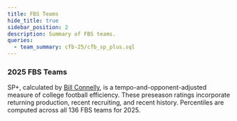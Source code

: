```yaml
---
title: FBS Teams
hide_title: true
sidebar_position: 2
description: Summary of FBS teams. 
queries:
  - team_summary: cfb-25/cfb_sp_plus.sql
---
```


### 2025 FBS Teams 

SP+, calculated by [Bill Connelly](https://bsky.app/profile/espnbillc.bsky.social), is a tempo-and-opponent-adjusted measure of college football efficiency. These preseason ratings incorporate returning production, recent recruiting, and recent history. Percentiles are computed across all 136 FBS teams for 2025.

<Dropdown data={team_summary} name=team value=team defaultValue="%">
  <DropdownOption value="%" valueLabel="Team"/>
</Dropdown>

<Dropdown data={team_summary} name=conference value=conference defaultValue="%">
  <DropdownOption value="%" valueLabel="Conference"/>
</Dropdown>


<DataTable data={team_summary} rows=40 search=true link=team_link rowNumbers=false>
  <Column id=team title="Team"/>
  <Column id=teamSp fmt=pct1 title="SP+ %" contentType=bar barColor=#c3f6c3 backgroundColor=#fbb0a9/>
  <Column id=avgOppSp fmt=pct1 title="Opp SP+ %" colGroup="Schedule Difficulty: Avg Opponent SP+ Percentile"/>
  <Column id=oppSpByDate title="Opp Strength" colGroup="Schedule Difficulty: Avg Opponent SP+ Percentile" contentType=sparkbar sparkX=date sparkY=oppSp sparkColor=#53768a/>
</DataTable>



